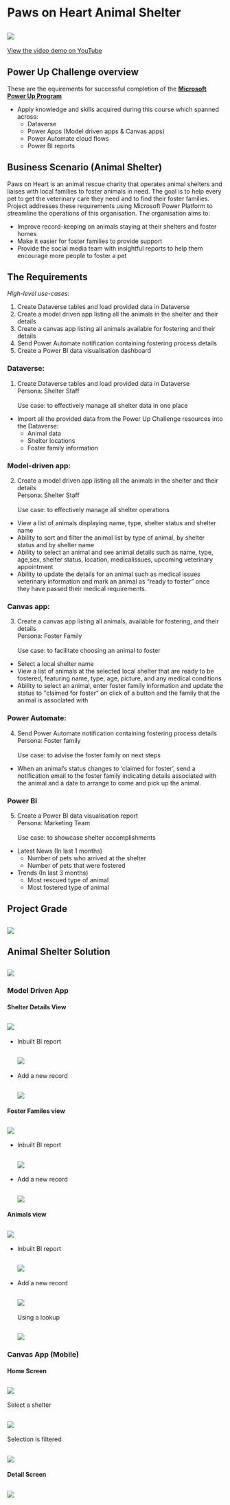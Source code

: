 # Paws on Heart Animal Shelter

<h2 align="left"><img src="PawsOnHeart.png"></h2>

[View the video demo on YouTube](https://www.youtube.com/watch?v=ksAsAssvfhA)

## Power Up Challenge overview

These are the equirements for successful completion of the [**Microsoft Power Up Program**](https://powerup.microsoft.com/)
* Apply knowledge and skills acquired during this course which spanned across:
    - Dataverse
    - Power Apps (Model driven apps & Canvas apps)
    - Power Automate cloud flows
    - Power BI reports

## Business Scenario (Animal Shelter)
Paws on Heart is an animal rescue charity that operates animal shelters and liaises with local families to foster animals in need. 
The goal is to help every pet to get the veterinary care they need and to find their foster families.
Project addresses these requirements using Microsoft Power Platform to streamline the operations of this organisation.
The organisation aims to:
* Improve record-keeping on animals staying at their shelters and foster homes
* Make it easier for foster families to provide support
* Provide the social media team with insightful reports to help them encourage more people to foster a pet

## The Requirements
*High-level use-cases*:
1. Create Dataverse tables and load provided data in Dataverse<br>
2. Create a model driven app listing all the animals in the shelter and their details<br>
3. Create a canvas app listing all animals available for fostering and their details<br>
4. Send Power Automate notification containing fostering process details<br>
5. Create a Power BI data visualisation dashboard

### Dataverse:
1. Create Dataverse tables and load provided data in Dataverse<br>
Persona: Shelter Staff<br><br>
Use case: to effectively manage all shelter data in one place
* Import all the provided data from the Power Up Challenge resources into the Dataverse:
    - Animal data
    - Shelter locations
    - Foster family information

### Model-driven app:
2. Create a model driven app listing all the animals in the shelter and their details<br>
Persona: Shelter Staff<br><br>
Use case: to effectively manage all shelter operations
* View a list of animals displaying name, type, shelter status and shelter name
* Ability to sort and filter the animal list by type of animal, by shelter status and by shelter name
* Ability to select an animal and see animal details such as name, type, age,sex, shelter status, location, medicalissues, upcoming veterinary appointment
* Ability to update the details for an animal such as medical issues veterinary information and mark an animal as “ready to foster” once they have passed their medical requirements.

### Canvas app:
3. Create a canvas app listing all animals, available for fostering, and their details<br>
Persona: Foster Family<br><br>
Use case: to facilitate choosing an animal to foster
* Select a local shelter name
* View a list of animals at the selected local shelter that are ready to be fostered, featuring name, type, age, picture, and any medical conditions
* Ability to select an animal, enter foster family information and update the status to "claimed for foster“ on click of a button and the family that the animal is associated with

### Power Automate:
4. Send Power Automate notification containing fostering process details<br>
Persona: Foster family<br><br>
Use case: to advise the foster family on next steps
* When an animal’s status changes to ‘claimed for foster’, send a notification email to the foster family indicating details associated with the animal and a date to arrange to come and pick up the animal.

### Power BI
5. Create a Power BI data visualisation report<br>
Persona: Marketing Team<br><br>
Use case: to showcase shelter accomplishments
* Latest News (In last 1 months)
    - Number of pets who arrived at the shelter
    - Number of pets that were fostered
* Trends (In last 3 months)
    - Most rescued type of animal
    - Most fostered type of animal

## Project Grade
<h2 align="left"><img src="graded.png"></h2>


## Animal Shelter Solution
<h2 align="left"><img src="docs/pictures/solution.png"></h2>

### Model Driven App
#### Shelter Details View
<h2 align="left"><img src="docs/pictures/model-view-shelter.png"></h2>
  
* Inbuilt BI report
  <h2 align="left"><img src="docs/pictures/model-bi-shelter.png"></h2>

* Add a new record
  <h2 align="left"><img src="docs/pictures/model-new-shelter.png"></h2>

  
#### Foster Familes view
<h2 align="left"><img src="docs/pictures/model-view-foster.png"></h2>
  
* Inbuilt BI report
  <h2 align="left"><img src="docs/pictures/model-bi-foster.png"></h2>

* Add a new record
  <h2 align="left"><img src="docs/pictures/model-new-foster.png"></h2>

  
#### Animals view
  <h2 align="left"><img src="docs/pictures/model-view-animals.png"></h2>
  
* Inbuilt BI report
  <h2 align="left"><img src="docs/pictures/model-bi-animals.png"></h2>
  
* Add a new record  
  <h2 align="left"><img src="docs/pictures/model-new-animal.png"></h2>

  Using a lookup
  <h2 align="left"><img src="docs/pictures/model-new-animal-lookup.png"></h2>

### Canvas App (Mobile)
#### Home Screen
  <h2 align="left"><img src="docs/pictures/canvas-screen-home.png"></h2>

  Select a shelter
  <h2 align="left"><img src="docs/pictures/canvas-screen-home-select1.png"></h2>

  Selection is filtered
  <h2 align="left"><img src="docs/pictures/canvas-screen-home-select2.png"></h2>
  
####  Detail Screen
  <h2 align="left"><img src="docs/pictures/canvas-screen-detail.png"></h2>





